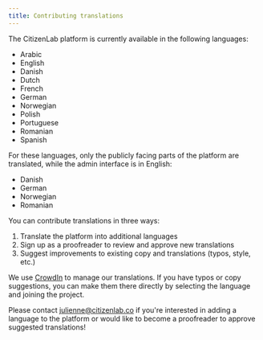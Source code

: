```yaml
---
title: Contributing translations
---
```


The CitizenLab platform is currently available in the following languages:

* Arabic
* English
* Danish
* Dutch
* French
* German
* Norwegian
* Polish
* Portuguese
* Romanian
* Spanish

For these languages, only the publicly facing parts of the platform are translated, while the admin interface is in English:

* Danish
* German
* Norwegian
* Romanian


You can contribute translations in three ways:
<ol>
   <li> Translate the platform into additional languages </li>
   <li> Sign up as a proofreader to review and approve new translations </li>
   <li> Suggest improvements to existing copy and translations (typos, style, etc.) </li>
</ol>

We use [CrowdIn](https://crowdin.com/project/citizenlabdotcocitizenlab) to manage our translations. If you have typos or copy suggestions, you can make them there directly by selecting the language and joining the project. 

Please contact julienne@citizenlab.co if you're interested in adding a language to the platform or would like to become a proofreader to approve suggested translations!



